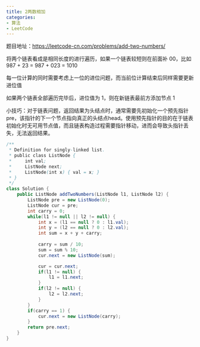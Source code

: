 ```yaml
---
title: 2两数相加
categories: 
- 算法
- LeetCode
---
```


题目地址：https://leetcode-cn.com/problems/add-two-numbers/

将两个链表看成是相同长度的进行遍历，如果一个链表较短则在前面补 00，比如 987 + 23 = 987 + 023 = 1010

每一位计算的同时需要考虑上一位的进位问题，而当前位计算结束后同样需要更新进位值

如果两个链表全部遍历完毕后，进位值为 1，则在新链表最前方添加节点 1

小技巧：对于链表问题，返回结果为头结点时，通常需要先初始化一个预先指针 pre，该指针的下一个节点指向真正的头结点head。使用预先指针的目的在于链表初始化时无可用节点值，而且链表构造过程需要指针移动，进而会导致头指针丢失，无法返回结果。

```java
/**
 * Definition for singly-linked list.
 * public class ListNode {
 *     int val;
 *     ListNode next;
 *     ListNode(int x) { val = x; }
 * }
 */
class Solution {
    public ListNode addTwoNumbers(ListNode l1, ListNode l2) {
        ListNode pre = new ListNode(0);
        ListNode cur = pre;
        int carry = 0;
        while(l1 != null || l2 != null) {
            int x = (l1 == null ? 0 : l1.val);
            int y = (l2 == null ? 0 : l2.val);
            int sum = x + y + carry;
            
            carry = sum / 10;
            sum = sum % 10;
            cur.next = new ListNode(sum);

            cur = cur.next;
            if(l1 != null) {
                l1 = l1.next;
            }
            if(l2 != null) {
                l2 = l2.next;
            }
        }
        if(carry == 1) {
            cur.next = new ListNode(carry);
        }
        return pre.next;
    }
}
```

